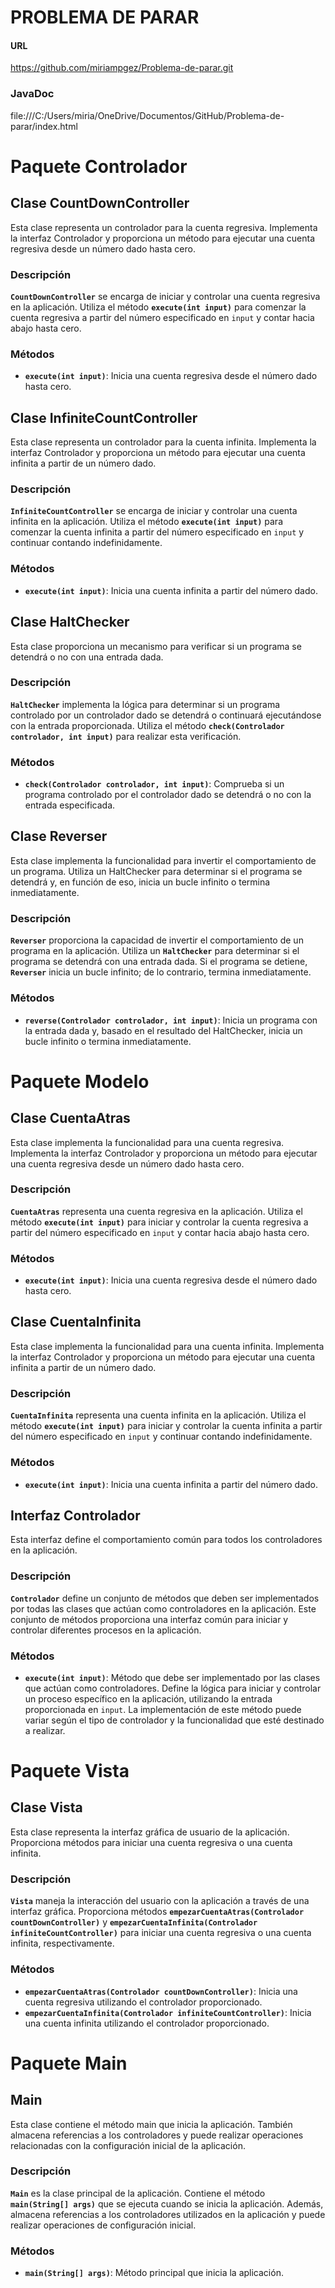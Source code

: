 # PROBLEMA DE PARAR
#### URL
https://github.com/miriampgez/Problema-de-parar.git

### JavaDoc
file:///C:/Users/miria/OneDrive/Documentos/GitHub/Problema-de-parar/index.html

# Paquete Controlador
## Clase CountDownController
Esta clase representa un controlador para la cuenta regresiva. Implementa la interfaz Controlador y proporciona un método para ejecutar una cuenta regresiva desde un número dado hasta cero.

### Descripción
**`CountDownController`** se encarga de iniciar y controlar una cuenta regresiva en la aplicación. Utiliza el método **`execute(int input)`** para comenzar la cuenta regresiva a partir del número especificado en `input` y contar hacia abajo hasta cero.

### Métodos
- **`execute(int input)`**: Inicia una cuenta regresiva desde el número dado hasta cero.

## Clase InfiniteCountController

Esta clase representa un controlador para la cuenta infinita. Implementa la interfaz Controlador y proporciona un método para ejecutar una cuenta infinita a partir de un número dado.

### Descripción

**`InfiniteCountController`** se encarga de iniciar y controlar una cuenta infinita en la aplicación. Utiliza el método **`execute(int input)`** para comenzar la cuenta infinita a partir del número especificado en `input` y continuar contando indefinidamente.

### Métodos

- **`execute(int input)`**: Inicia una cuenta infinita a partir del número dado.

##  Clase HaltChecker

Esta clase proporciona un mecanismo para verificar si un programa se detendrá o no con una entrada dada. 

### Descripción

**`HaltChecker`** implementa la lógica para determinar si un programa controlado por un controlador dado se detendrá o continuará ejecutándose con la entrada proporcionada. Utiliza el método **`check(Controlador controlador, int input)`** para realizar esta verificación.

### Métodos

- **`check(Controlador controlador, int input)`**: Comprueba si un programa controlado por el controlador dado se detendrá o no con la entrada especificada.

## Clase Reverser

Esta clase implementa la funcionalidad para invertir el comportamiento de un programa. Utiliza un HaltChecker para determinar si el programa se detendrá y, en función de eso, inicia un bucle infinito o termina inmediatamente.

### Descripción

**`Reverser`** proporciona la capacidad de invertir el comportamiento de un programa en la aplicación. Utiliza un **`HaltChecker`** para determinar si el programa se detendrá con una entrada dada. Si el programa se detiene, **`Reverser`** inicia un bucle infinito; de lo contrario, termina inmediatamente.

### Métodos

- **`reverse(Controlador controlador, int input)`**: Inicia un programa con la entrada dada y, basado en el resultado del HaltChecker, inicia un bucle infinito o termina inmediatamente.


# Paquete Modelo
## Clase CuentaAtras

Esta clase implementa la funcionalidad para una cuenta regresiva. Implementa la interfaz Controlador y proporciona un método para ejecutar una cuenta regresiva desde un número dado hasta cero.

### Descripción

**`CuentaAtras`** representa una cuenta regresiva en la aplicación. Utiliza el método **`execute(int input)`** para iniciar y controlar la cuenta regresiva a partir del número especificado en `input` y contar hacia abajo hasta cero.

### Métodos

- **`execute(int input)`**: Inicia una cuenta regresiva desde el número dado hasta cero.

## Clase CuentaInfinita

Esta clase implementa la funcionalidad para una cuenta infinita. Implementa la interfaz Controlador y proporciona un método para ejecutar una cuenta infinita a partir de un número dado.

### Descripción

**`CuentaInfinita`** representa una cuenta infinita en la aplicación. Utiliza el método **`execute(int input)`** para iniciar y controlar la cuenta infinita a partir del número especificado en `input` y continuar contando indefinidamente.

### Métodos

- **`execute(int input)`**: Inicia una cuenta infinita a partir del número dado.

## Interfaz Controlador

Esta interfaz define el comportamiento común para todos los controladores en la aplicación.

### Descripción

**`Controlador`** define un conjunto de métodos que deben ser implementados por todas las clases que actúan como controladores en la aplicación. Este conjunto de métodos proporciona una interfaz común para iniciar y controlar diferentes procesos en la aplicación.

### Métodos

- **`execute(int input)`**: Método que debe ser implementado por las clases que actúan como controladores. Define la lógica para iniciar y controlar un proceso específico en la aplicación, utilizando la entrada proporcionada en `input`. La implementación de este método puede variar según el tipo de controlador y la funcionalidad que esté destinado a realizar. 

# Paquete Vista
## Clase Vista

Esta clase representa la interfaz gráfica de usuario de la aplicación. Proporciona métodos para iniciar una cuenta regresiva o una cuenta infinita.

### Descripción

**`Vista`** maneja la interacción del usuario con la aplicación a través de una interfaz gráfica. Proporciona métodos **`empezarCuentaAtras(Controlador countDownController)`** y **`empezarCuentaInfinita(Controlador infiniteCountController)`** para iniciar una cuenta regresiva o una cuenta infinita, respectivamente.

### Métodos

- **`empezarCuentaAtras(Controlador countDownController)`**: Inicia una cuenta regresiva utilizando el controlador proporcionado.
- **`empezarCuentaInfinita(Controlador infiniteCountController)`**: Inicia una cuenta infinita utilizando el controlador proporcionado.

# Paquete Main
## Main

Esta clase contiene el método main que inicia la aplicación. También almacena referencias a los controladores y puede realizar operaciones relacionadas con la configuración inicial de la aplicación.

### Descripción

**`Main`** es la clase principal de la aplicación. Contiene el método **`main(String[] args)`** que se ejecuta cuando se inicia la aplicación. Además, almacena referencias a los controladores utilizados en la aplicación y puede realizar operaciones de configuración inicial.

### Métodos

- **`main(String[] args)`**: Método principal que inicia la aplicación.
